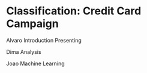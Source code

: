 # Classification: Credit Card Campaign

Alvaro
  Introduction
  Presenting 


Dima 
  Analysis


Joao
  Machine Learning
